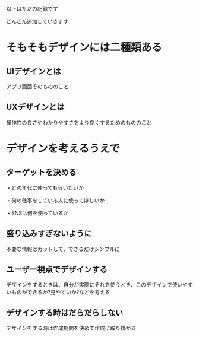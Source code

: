 以下はただの記録です

どんどん追加していきます


# そもそもデザインには二種類ある
## UIデザインとは
アプリ画面そのもののこと


## UXデザインとは
操作性の良さやわかりやすさをより良くするためのもののこと


# デザインを考えるうえで
## ターゲットを決める
・どの年代に使ってもらいたいか

・何の仕事をしている人に使ってほしいか

・SNSは何を使っているか



## 盛り込みすぎないように
不要な情報はカットして、できるだけシンプルに


## ユーザー視点でデザインする
デザインをするときは、自分が実際にそれを使うとき、このデザインで使いやすいものができるか?見やすいか?などを考える


## デザインする時はだらだらしない
デザインをする時は作成期間を決めて作成に取り掛かる

